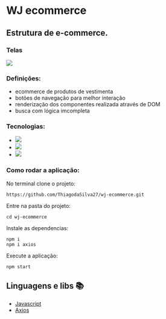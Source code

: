 # WJ ecommerce
## Estrutura de e-commerce.

### Telas
<div>
  <img src="https://user-images.githubusercontent.com/58118544/177066593-39f0d280-6dfe-4f1f-a139-ae5ad725c0ba.png"/>
 </div>

### Definições:
- ecommerce de produtos de vestimenta
- botões de navegação para melhor interação
- renderização dos componentes realizada através de DOM
- busca com lógica imcompleta

### Tecnologias:
- <img src="https://img.shields.io/static/v1?label=axios&message=Request&color=blueviolet&style=for-the-badge&logo=AXIOS"/>
- <img src="https://img.shields.io/static/v1?label=javascript&message=Programming%20language&color=yellow&style=for-the-badge&logo=JAVASCRIPT"/>
- <img src="https://img.shields.io/static/v1?label=css&message=Style Sheets&color=pink&style=for-the-badge&logo=CSS"/>

### Como rodar a aplicação:
No terminal clone o projeto:
```
https://github.com/ThiagodaSilva27/wj-ecommerce.git
```
Entre na pasta do projeto:
```
cd wj-ecommerce
```
Instale as dependencias:
```
npm i
npm i axios

```
Execute a aplicação:
```
npm start
```

## Linguagens e libs :books:

- [Javascript](https://developer.mozilla.org/pt-BR/docs/Web/JavaScript)
- [Axios](https://www.npmjs.com/package/axios)
